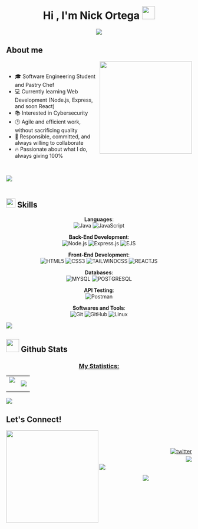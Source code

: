 
<h1 align="center"><b>Hi , I'm Nick Ortega </b><img src="https://media.giphy.com/media/hvRJCLFzcasrR4ia7z/giphy.gif" width="35"></h1>
<p align="center">
  <a href="https://github.com/DenverCoder1/readme-typing-svg"><img src="https://readme-typing-svg.herokuapp.com?font=Time+New+Roman&color=%23FFD700&size=25&center=true&vCenter=true&width=1000&height=80&lines=dreaming+is+the+first+step,+making+it+happend+is+the+second.&hearts;++;Self-taught+Front-End+Developer+Jr,;Software+Engineering+Student,;Active+Learner/Researcher,;Love+to+learn+new+stuffs...<3"></a>
</p>

## **About me**

<picture> <img align="right" src="https://media.tenor.com/f3gYMgbPfEQAAAAi/dansi-cat-dance.gif" width = 250px></picture>

<br>

- 🎓 Software Engineering Student and Pastry Chef
- 💻 Currently learning Web Development (Node.js, Express, and soon React)
- 📚 Interested in Cybersecurity
- 🕒 Agile and efficient work, without sacrificing quality
- 🤝 Responsible, committed, and always willing to collaborate
- 🔥 Passionate about what I do, always giving 100%
  
<br>

<img src="https://user-images.githubusercontent.com/73097560/115834477-dbab4500-a447-11eb-908a-139a6edaec5c.gif"><br><br>

## <img src="https://media2.giphy.com/media/QssGEmpkyEOhBCb7e1/giphy.gif?cid=ecf05e47a0n3gi1bfqntqmob8g9aid1oyj2wr3ds3mg700bl&rid=giphy.gif" width ="25"><b> Skills</b>

<div align="center">

**Languages**:
<br>
    ![Java](https://img.shields.io/badge/Java%20-%23ED8B00.svg?style=for-the-badge&logo=java&logoColor=white)
    ![JavaScript](https://img.shields.io/badge/JavaScript%20-%23F7DF1E.svg?style=for-the-badge&logo=javascript&logoColor=black)

 
**Back-End Development**:
<br>
   ![Node.js](https://img.shields.io/badge/Node.js-339933?style=for-the-badge&logo=node.js&logoColor=white)
   ![Express.js](https://img.shields.io/badge/Express.js-000000?style=for-the-badge&logo=express&logoColor=white)
   ![EJS](https://img.shields.io/badge/EJS-8A2BE2?style=for-the-badge&logo=ejs&logoColor=white)


**Front-End Development**:
<br>
  ![HTML5](https://img.shields.io/badge/HTML5%20-%23E34F26.svg?style=for-the-badge&logo=html5&logoColor=white)
  ![CSS3](https://img.shields.io/badge/CSS%20-%231572B6.svg?style=for-the-badge&logo=css3&logoColor=white)
  ![TAILWINDCSS](https://img.shields.io/badge/Tailwind_CSS-grey?style=for-the-badge&logo=tailwind-css&logoColor=38B2AC)
  ![REACTJS](https://img.shields.io/badge/-ReactJs-61DAFB?logo=react&logoColor=white&style=for-the-badge)


**Databases**:
<br>
	![MYSQL](https://img.shields.io/badge/MySQL-4479A1?style=for-the-badge&logo=mysql&logoColor=white)
	![POSTGRESQL](https://img.shields.io/badge/postgresql-4169e1?style=for-the-badge&logo=postgresql&logoColor=white)
 
	
**API Testing**:
<br>
   ![Postman](https://img.shields.io/badge/Postman-FF6C37?style=for-the-badge&logo=postman&logoColor=white)


**Softwares and Tools**:
<br>
   ![Git](https://img.shields.io/badge/git-%23F05033.svg?style=for-the-badge&logo=git&logoColor=white)
   ![GitHub](https://img.shields.io/badge/github-%23121011.svg?style=for-the-badge&logo=github&logoColor=white)
   ![Linux](https://img.shields.io/badge/Linux-FCC624?style=for-the-badge&logo=linux&logoColor=black) 

</div>

<img src="https://user-images.githubusercontent.com/73097560/115834477-dbab4500-a447-11eb-908a-139a6edaec5c.gif">

## <img src="https://media.giphy.com/media/iY8CRBdQXODJSCERIr/giphy.gif" width="35"><b> Github Stats </b>

<div align="center">

<a href="https://github.com/OrtegaNidddd/">
	
<h3 align="center">My Statistics:</h3>
<p align="center">
<table align="center">
<tr border="none">
<td width="50%" align="center">
  
  <img  align="center"  src="https://github-readme-stats.vercel.app/api?username=OrtegaNidddd&theme=dark&show_icons=true&count_private=true" />
  <br></br>
</td>
<td width="50%" align="center">

  <img  align="center"  src="https://github-readme-stats.anuraghazra1.vercel.app/api/top-langs/?username=OrtegaNidddd&theme=dark&hide_border=false&no-bg=true&no-frame=true&langs_count=10"/>
  
  </td>
</tr>
</table>

</a>
</div>

<img src="https://user-images.githubusercontent.com/73097560/115834477-dbab4500-a447-11eb-908a-139a6edaec5c.gif">

## <b align='center'> Let's Connect!</b>

<picture> <img align="left" src="https://media0.giphy.com/media/v1.Y2lkPTc5MGI3NjExdTVjbHl5dGtldml5ZjY1MTFhMWlkaGNqYzJkMjFvNjBsMmx3ZW5taiZlcD12MV9pbnRlcm5hbF9naWZfYnlfaWQmY3Q9Zw/VpysUTI25mTlK/giphy.gif" width = 250px></picture>
<br>
<div align='right'>

<br>

<a href="https://www.instagram.com/nick._.ortega/" target="_blank">
<img src="https://img.shields.io/badge/Instagram-E4405F?style=for-the-badge&logo=instagram&logoColor=white" alt=twitter style="margin-bottom: 5px;"/>

<br>

<a href="https://mail.google.com/mail/?view=cm&fs=1&to=orteganid@gmail.com&su=Hola%20nick,%20quiero%20hablar%20contigo&body=Escribe%20tu%20mensaje%20aqui" target="_blank">
<img src="https://img.shields.io/badge/Gmail-D14836?style=for-the-badge&logo=gmail&logoColor=white" t=mail style="margin-bottom: 5px;" />
</a>

</div>

<img src="https://user-images.githubusercontent.com/73097560/115834477-dbab4500-a447-11eb-908a-139a6edaec5c.gif">

<div align='center'>
<p align="center">
  <a href="https://github.com/DenverCoder1/readme-typing-svg">
    <img src="https://readme-typing-svg.herokuapp.com?font=Time+New+Roman&color=%23FFD700&size=25&center=true&vCenter=true&width=1000&height=140&multiline=true&repeat=true&lines=Te+has+comunicado+con+el+telefono+de+Hector+%22El+Father%22;En+este+momento+me+encuentro+trabajando+el+disco+de+los+Rompe+Discotekas;Deja+un+corto+mensaje+y+tan+pronto+pueda+te+devuelvo+la+llamada;Que+Dios+te+multiplique+lo+que+me+deseas.">
    </a>
</p>
</div>

